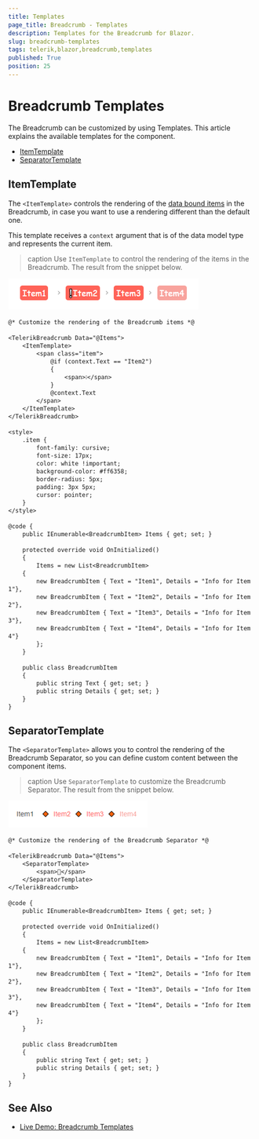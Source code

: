 ```yaml
---
title: Templates
page_title: Breadcrumb - Templates
description: Templates for the Breadcrumb for Blazor.
slug: breadcrumb-templates
tags: telerik,blazor,breadcrumb,templates
published: True
position: 25
---
```



# Breadcrumb Templates

The Breadcrumb can be customized by using Templates. This article explains the available templates for the component.

* [ItemTemplate](#itemtemplate)
* [SeparatorTemplate](#separatortemplate)

## ItemTemplate

The `<ItemTemplate>` controls the rendering of the [data bound items](slug:breadcrumb-data-binding) in the Breadcrumb, in case you want to use a rendering different than the default one.

This template receives a `context` argument that is of the data model type and represents the current item.

>caption Use `ItemTemplate` to control the rendering of the items in the Breadcrumb. The result from the snippet below.

![Breadcrumb ItemTemplate](images/breadcrumb-item-template-example.png)


````RAZOR
@* Customize the rendering of the Breadcrumb items *@

<TelerikBreadcrumb Data="@Items">
    <ItemTemplate>
        <span class="item">
            @if (context.Text == "Item2")
            {
                <span>❕</span>
            }
            @context.Text
        </span>
    </ItemTemplate>
</TelerikBreadcrumb>

<style>
    .item {
        font-family: cursive;
        font-size: 17px;
        color: white !important;
        background-color: #ff6358;
        border-radius: 5px;
        padding: 3px 5px;
        cursor: pointer;
    }
</style>

@code {
    public IEnumerable<BreadcrumbItem> Items { get; set; }

    protected override void OnInitialized()
    {
        Items = new List<BreadcrumbItem>
    {
        new BreadcrumbItem { Text = "Item1", Details = "Info for Item 1"},
        new BreadcrumbItem { Text = "Item2", Details = "Info for Item 2"},
        new BreadcrumbItem { Text = "Item3", Details = "Info for Item 3"},
        new BreadcrumbItem { Text = "Item4", Details = "Info for Item 4"}
        };
    }

    public class BreadcrumbItem
    {
        public string Text { get; set; }
        public string Details { get; set; }
    }
}
````


## SeparatorTemplate

The `<SeparatorTemplate>` allows you to control the rendering of the Breadcrumb Separator, so you can define custom content between the component items.

>caption Use `SeparatorTemplate` to customize the Breadcrumb Separator. The result from the snippet below.

![Breadcrumb SeparatorTemplate](images/breadcrumb-separator-template-example.png)

````RAZOR
@* Customize the rendering of the Breadcrumb Separator *@

<TelerikBreadcrumb Data="@Items">
    <SeparatorTemplate>
        <span>🔸</span>
    </SeparatorTemplate>
</TelerikBreadcrumb>

@code {
    public IEnumerable<BreadcrumbItem> Items { get; set; }

    protected override void OnInitialized()
    {
        Items = new List<BreadcrumbItem>
    {
        new BreadcrumbItem { Text = "Item1", Details = "Info for Item 1"},
        new BreadcrumbItem { Text = "Item2", Details = "Info for Item 2"},
        new BreadcrumbItem { Text = "Item3", Details = "Info for Item 3"},
        new BreadcrumbItem { Text = "Item4", Details = "Info for Item 4"}
        };
    }

    public class BreadcrumbItem
    {
        public string Text { get; set; }
        public string Details { get; set; }
    }
}
````


## See Also

* [Live Demo: Breadcrumb Templates](https://demos.telerik.com/blazor-ui/breadcrumb/templates)
